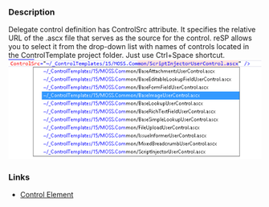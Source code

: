 ﻿---
Title: ControlSrc attribute
FileName: ControlSrc.html
---

### Description
Delegate control definition has ControlSrc attribute. It specifies the relative URL of the .ascx file that serves as the source for the control.
reSP allows you to select it from the drop-down list with names of controls located in the ControlTemplate project folder.
Just use Ctrl+Space shortcut.
<br/>
<img src="_img/controlsrc.png">

### Links
- [Control Element](https://msdn.microsoft.com/en-us/library/office/ms469179.aspx)



